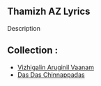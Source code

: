 ## Thamizh AZ Lyrics

Description

## Collection :

  * [Vizhigalin Aruginil Vaanam](vizhigalin-aruginil-vaanam.md)
  * [Das Das Chinnappadas](das-das-chinnappadas.md)



